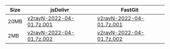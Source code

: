 |    Size   |     jsDelivr  | FastGit |
|  ---  |  ---  |  ---  |
| 20MB | [v2rayN-2022-04-01.7z.001](https://cdn.jsdelivr.net/gh/googleians/v2rayN-32@main/v2rayN-2022-04-01.7z.001) | [v2rayN-2022-04-01.7z.001](https://raw.fastgit.org/googleians/v2rayN-32/main/v2rayN-2022-04-01.7z.001) |
| 2MB | [v2rayN-2022-04-01.7z.002](https://cdn.jsdelivr.net/gh/googleians/v2rayN-32@main/v2rayN-2022-04-01.7z.002) | [v2rayN-2022-04-01.7z.002](https://raw.fastgit.org/googleians/v2rayN-32/main/v2rayN-2022-04-01.7z.002) |
